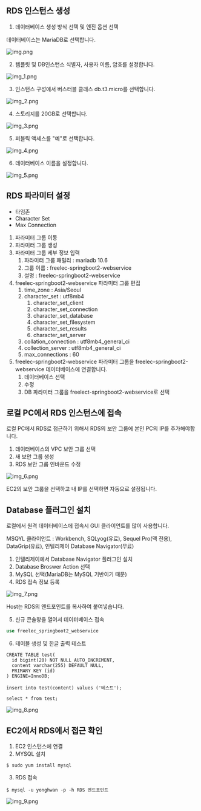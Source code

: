 ## RDS 인스턴스 생성

1. 데이터베이스 생성 방식 선택 및 엔진 옵션 선택

데이터베이스는 MariaDB로 선택합니다.

![img.png](img.png)

2. 템플릿 및 DB인스턴스 식별자, 사용자 이름, 암호를 설정합니다.

![img_1.png](img_1.png)

3. 인스턴스 구성에서 버스터블 클래스 db.t3.micro를 선택합니다.

![img_2.png](img_2.png)

4. 스토리지를 20GB로 선택합니다.

![img_3.png](img_3.png)

5. 퍼블릭 액세스를 "예"로 선택합니다.

![img_4.png](img_4.png)

6. 데이터베이스 이름을 설정합니다.

![img_5.png](img_5.png)

## RDS 파라미터 설정

- 타임존
- Character Set
- Max Connection

1. 파라미터 그룹 이동
2. 파라미터 그룹 생성
3. 파라미터 그룹 세부 정보 입력
    1. 파라미터 그룹 패밀리 : mariadb 10.6
    2. 그룹 이름 : freelec-springboot2-webservice
    3. 설명 : freelec-springboot2-webservice
4. freelec-springboot2-webservice 파라미터 그룹 편집
    1. time_zone : Asia/Seoul
    2. character_set : utf8mb4
        1. character_set_client
        2. character_set_connection
        3. character_set_database
        4. character_set_filesystem
        5. character_set_results
        6. character_set_server
    3. collation_connection : utf8mb4_general_ci
    4. collection_server : utf8mb4_general_ci
    5. max_connections : 60
5. freelec-springboot2-webservice 파라미터 그룹을 freelec-springboot2-webservice 데이터베이스에 연결합니다.
    1. 데이터베이스 선택
    2. 수정
    3. DB 파라미터 그룹을 freelect-springboot2-webservice로 선택

## 로컬 PC에서 RDS 인스턴스에 접속

로컬 PC에서 RDS로 접근하기 위해서 RDS의 보안 그룹에 본인 PC의 IP를 추가해야합니다.

1. 데이터베이스의 VPC 보안 그룹 선택
2. 새 보안 그룹 생성
3. RDS 보안 그룹 인바운드 수정

![img_6.png](img_6.png)

EC2의 보안 그룹을 선택하고 내 IP를 선택하면 자동으로 설정됩니다.

## Database 플러그인 설치

로컬에서 원격 데이터베이스에 접속시 GUI 클라이언트를 많이 사용합니다.

MSQYL 클라이언트 : Workbench, SQLyog(유료), Sequel Pro(맥 전용), DataGrip(유료), 인텔리제이 Database Navigator(무료)

1. 인텔리제이에서 Database Navigator 플러그인 설치
2. Database Broswer Action 선택
3. MySQL 선택(MariaDB는 MySQL 기반이기 때문)
4. RDS 접속 정보 등록

![img_7.png](img_7.png)

Host는 RDS의 엔드포인트를 복사하여 붙여넣습니다.

5. 신규 콘솔창을 열어서 데이터베이스 접속
```sql
use freelec_springboot2_webservice
```

6. 테이블 생성 및 한글 출력 테스트
```shell
CREATE TABLE test(
  id bigint(20) NOT NULL AUTO_INCREMENT,
  content varchar(255) DEFAULT NULL,
  PRIMARY KEY (id)
) ENGINE=InnoDB;
  
insert into test(content) values ('테스트');

select * from test;
```

![img_8.png](img_8.png)

## EC2에서 RDS에서 접근 확인
1. EC2 인스턴스에 연결
2. MYSQL 설치
```shell
$ sudo yum install mysql
```

3. RDS 접속
```shell
$ mysql -u yonghwan -p -h RDS 엔드포인트
```

![img_9.png](img_9.png)


